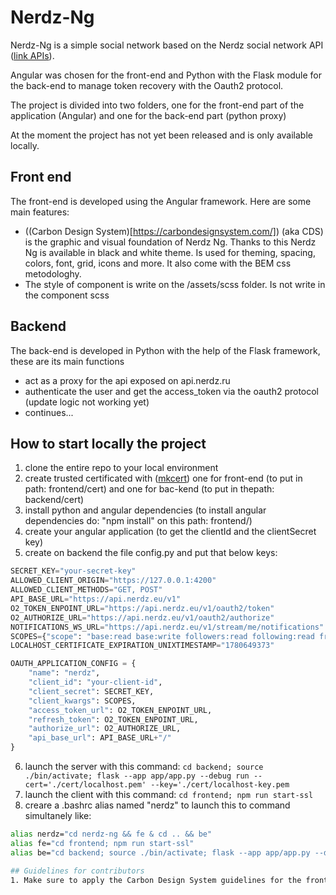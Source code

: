 # Nerdz-Ng

Nerdz-Ng is a simple social network based on the Nerdz social network API ([link APIs](https://api.nerdz.eu/docs)).

Angular was chosen for the front-end and Python with the Flask module for the back-end to manage token recovery with the Oauth2 protocol.

The project is divided into two folders, one for the front-end part of the application (Angular) and one for the back-end part (python proxy)

At the moment the project has not yet been released and is only available locally.

## Front end
The front-end is developed using the Angular framework. Here are some main features:
* ((Carbon Design System)[https://carbondesignsystem.com/]) (aka CDS) is the graphic and visual foundation of Nerdz Ng. Thanks to this Nerdz Ng is available in black and white theme. Is used for theming, spacing, colors, font, grid, icons and more. It also come with the BEM css metodologhy.
* The style of component is write on the /assets/scss folder. Is not write in the component scss

## Backend
The back-end is developed in Python with the help of the Flask framework, these are its main functions
* act as a proxy for the api exposed on api.nerdz.ru
* authenticate the user and get the access_token via the oauth2 protocol (update logic not working yet)
* continues...

## How to start locally the project
1. clone the entire repo to your local environment
2. create trusted certificated with ([mkcert](https://github.com/FiloSottile/mkcert)) one for front-end (to put in path: frontend/cert) and one for bac-kend (to put in thepath: backend/cert)
3. install python and angular dependencies (to install angular dependencies do: "npm install" on this path: frontend/)
4. create your angular application (to get the clientId and the clientSecret key)
5. create on backend the file config.py and put that below keys:

```python
SECRET_KEY="your-secret-key"
ALLOWED_CLIENT_ORIGIN="https://127.0.0.1:4200"
ALLOWED_CLIENT_METHODS="GET, POST"
API_BASE_URL="https://api.nerdz.eu/v1"
O2_TOKEN_ENPOINT_URL="https://api.nerdz.eu/v1/oauth2/token"
O2_AUTHORIZE_URL="https://api.nerdz.eu/v1/oauth2/authorize"
NOTIFICATIONS_WS_URL="https://api.nerdz.eu/v1/stream/me/notifications"
SCOPES={"scope": "base:read base:write followers:read following:read friends:read messages:read notifications:read pms:read profile_comments:read profile_messages:read profile:read projects:read project_comments:read project_messages:read"}
LOCALHOST_CERTIFICATE_EXPIRATION_UNIXTIMESTAMP="1780649373"

OAUTH_APPLICATION_CONFIG = {
    "name": "nerdz",
    "client_id": "your-client-id",
    "client_secret": SECRET_KEY,
    "client_kwargs": SCOPES,
    "access_token_url": O2_TOKEN_ENPOINT_URL,
    "refresh_token": O2_TOKEN_ENPOINT_URL,
    "authorize_url": O2_AUTHORIZE_URL,
    "api_base_url": API_BASE_URL+"/"
}
```
6. launch the server with this command:
```cd backend; source ./bin/activate; flask --app app/app.py --debug run --cert='./cert/localhost.pem' --key='./cert/localhost-key.pem```
7. launch the client with this command:
```cd frontend; npm run start-ssl```
8. creare a .bashrc alias named "nerdz" to launch this to command simultanely like:
```bash
alias nerdz="cd nerdz-ng && fe & cd .. && be"
alias fe="cd frontend; npm run start-ssl"
alias be="cd backend; source ./bin/activate; flask --app app/app.py --debug run --cert='./cert/localhost.pem' --key='./cert/localhost-key.pem"```

## Guidelines for contributors
1. Make sure to apply the Carbon Design System guidelines for the front-end part. For example use for colors the colors token and for spacing the spacing token. 